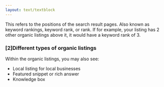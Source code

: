 ```yaml
---
layout: text/textblock
---
```

This refers to the positions of the search result pages. Also known as keyword rankings, keyword rank, or rank. If for example, your listing has 2 other organic listings above it, it would have a keyword rank of 3.
### [2]Different types of organic listings
Within the organic listings, you may also see:
- Local listing for local businesses
- Featured snippet or rich answer
- Knowledge box